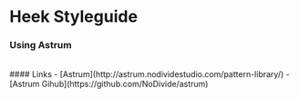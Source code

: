 # Heek Styleguide
### Using Astrum
<br>
#### Links
- [Astrum](http://astrum.nodividestudio.com/pattern-library/)
- [Astrum Gihub](https://github.com/NoDivide/astrum)
